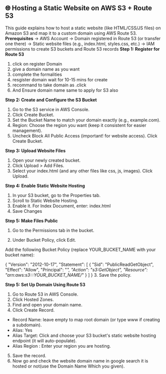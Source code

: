 ## 🌐 Hosting a Static Website on AWS S3 + Route 53
This guide explains how to host a static website (like HTML/CSS/JS files) on Amazon S3 and map it to a custom domain using AWS Route 53.
**Prerequisites**
-> AWS Account 
-> Domain registered in Route 53 (or transfer one there) 
-> Static website files (e.g., index.html, styles.css, etc.) 
-> IAM permissions to create S3 buckets and Route 53 records
**Step 1: Register for Route 53**
1. click on register Domain
2. give a domain name as you want
3. complete the formalities
4. resgister domain wait for 10-15 mins for create
5. recommand to take domain as .click
6. And Ensure domain name same to apply for S3 also

**Step 2: Create and Configure the S3 Bucket**
1. Go to the S3 service in AWS Console.
2. Click Create Bucket.
3. Set the Bucket Name to match your domain exactly (e.g., example.com).
4. Region: Choose the region you want (keep it consistent for easier management).
5. Uncheck Block All Public Access (important! for website access).
Click Create Bucket.

**Step 3: Upload Website Files**
1. Open your newly created bucket.
2. Click Upload > Add Files.
3. Select your index.html (and any other files like css, js, images).
Click Upload.

**Step 4: Enable Static Website Hosting**
1. In your S3 bucket, go to the Properties tab.
2. Scroll to Static Website Hosting.
3. Enable it.
For Index Document, enter: index.html
4. Save Changes

**Step 5: Make Files Public**
1. Go to the Permissions tab in the bucket.

2. Under Bucket Policy, click Edit.

Add the following Bucket Policy (replace YOUR_BUCKET_NAME with your bucket name):

{
  "Version": "2012-10-17",
  "Statement": [
    {
      "Sid": "PublicReadGetObject",
      "Effect": "Allow",
      "Principal": "*",
      "Action": "s3:GetObject",
      "Resource": "arn:aws:s3:::YOUR_BUCKET_NAME/*"
    }
  ]
}
3. Save the policy.

**Step 5: Set Up Domain Using Route 53**
1. Go to Route 53 in AWS Console.
2. Click Hosted Zones.
3. Find and open your domain name.
4. Click Create Record.
 - Record Name: leave empty to map root domain (or type www if creating a subdomain).
 - Alias: Yes
 - Alias Target: Click and choose your S3 bucket's static website hosting endpoint (it will auto-populate).
 - Alias Region : Enter your region you are hosting.
5. Save the record.
6. Now go and check the website domain name in google search it is hosted or not(use the Domain Name Which you given).
